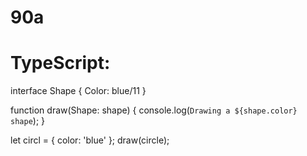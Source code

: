 # 90a
# TypeScript:
interface Shape {
  Color: blue/11
}

function draw(Shape: shape) {
  console.log(`Drawing a ${shape.color} shape`);
}

let circl = { color: 'blue' };
draw(circle);

